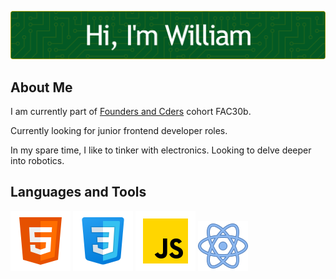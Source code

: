 ![Header](./william-header.png)

## About Me

I am currently part of [Founders and Cders](https://www.foundersandcoders.com/) cohort FAC30b.

Currently looking for junior frontend developer roles.

In my spare time, I like to tinker with electronics. Looking to delve deeper into robotics.

## Languages and Tools

![HTML](./html-96.png) ![CSS](./css-96.png) ![JAVASCRIPT](./javascript-96.png) ![REACT](./react-80.png)

<!--
**william-man/William-Man** is a ✨ _special_ ✨ repository because its `README.md` (this file) appears on your GitHub profile.

Here are some ideas to get you started:

- 🔭 I’m currently working on ...
- 🌱 I’m currently learning ...
- 👯 I’m looking to collaborate on ...
- 🤔 I’m looking for help with ...
- 💬 Ask me about ...
- 📫 How to reach me: ...
- 😄 Pronouns: ...
- ⚡ Fun fact: ...
-->
